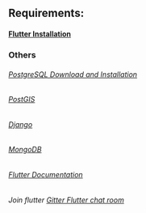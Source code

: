 ## Requirements:

#### [Flutter Installation](https://flutter.dev/docs/get-started/install)

###  Others

######  [PostgreSQL Download and Installation](https://www.postgresql.org/download/)

###### [PostGIS](https://postgis.net/install/)


######  [Django](https://docs.djangoproject.com/en/3.1/intro/install/)  

######  [MongoDB](https://www.mongodb.com/)

###### [Flutter Documentation](https://flutter.dev/docs/get-started/install/linux)



###### Join flutter [Gitter Flutter chat room](https://gitter.im/flutter/flutter?source=orgpage)
